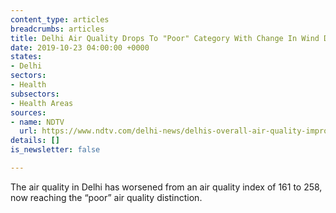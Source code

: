 ```yaml
---
content_type: articles
breadcrumbs: articles
title: Delhi Air Quality Drops To "Poor" Category With Change In Wind Direction
date: 2019-10-23 04:00:00 +0000
states:
- Delhi
sectors:
- Health
subsectors:
- Health Areas
sources:
- name: NDTV
  url: https://www.ndtv.com/delhi-news/delhis-overall-air-quality-improves-to-moderate-category-2119721
details: []
is_newsletter: false

---
```

The air quality in Delhi has worsened from an air quality index of 161 to 258, now reaching the “poor” air quality distinction.
